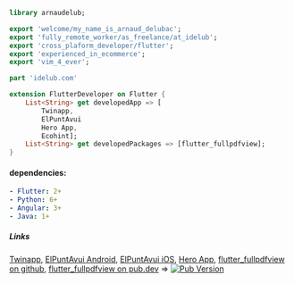 ```dart
library arnaudelub;

export 'welcome/my_name_is_arnaud_delubac';
export 'fully_remote_worker/as_freelance/at_idelub';
export 'cross_plaform_developer/flutter';
export 'experienced_in_ecommerce';
export 'vim_4_ever';

```

```dart
part 'idelub.com'
```

```dart
extension FlutterDeveloper on Flutter {
    List<String> get developedApp => [
        Twinapp,
        ElPuntAvui
        Hero App,
        Ecohint];
    List<String> get developedPackages => [flutter_fullpdfview];
}
```

#### dependencies:

```yaml
- Flutter: 2+
- Python: 6+
- Angular: 3+
- Java: 1+
```

##### Links

[Twinapp](https://www.twinapp.net/),
[ElPuntAvui Android](https://play.google.com/store/apps/details?id=cat.epa.quiosc.epan&gl=ES),
[ElPuntAvui iOS](https://apps.apple.com/us/app/el-punt-avui-nacional-v2/id1505758634),
[Hero App](https://behero.app),
[flutter_fullpdfview on github](https://github.com/arnaudelub/flutter_fullpdfview),
[flutter_fullpdfview on pub.dev](https://pub.dev/packages/flutter_fullpdfview) => [![Pub Version](https://img.shields.io/pub/v/flutter_fullpdfview)](https://pub.dev/packages/flutter_fullpdfview)

<!--
**arnaudelub/arnaudelub** is a ✨ _special_ ✨ repository because its `README.md` (this file) appears on your GitHub profile.

Here are some ideas to get you started:

- 🔭 I’m currently working on ...
- 🌱 I’m currently learning ...
- 👯 I’m looking to collaborate on ...
- 🤔 I’m looking for help with ...
- 💬 Ask me about ...
- 📫 How to reach me: ...
- 😄 Pronouns: ...
- ⚡ Fun fact: ...
-->
